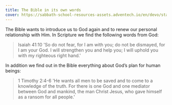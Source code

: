 ```yaml
---
title: The Bible in its own words
cover: https://sabbath-school-resources-assets.adventech.io/en/devo/start-into-life/01-the-book-for-the-now-generation/4nV1656841436175.png
---
```


The Bible wants to introduce us to God again and to renew our personal relationship with Him. In Scripture we find the following words from God:

> <callout>Isaiah 41:10</callout>
> 'So do not fear, for I am with you; do not be dismayed, for I am your God. I will strengthen you and help you; I will uphold you with my righteous right hand.'

In addition we find out in the Bible everything about God’s plan for human beings:

> <callout>1 Timothy 2:4-6</callout>
> 'He wants all men to be saved and to come to a knowledge of the truth. For there is one God and one mediator between God and mankind, the man Christ Jesus, who gave himself as a ransom for all people.'